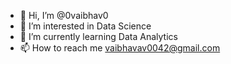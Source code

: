 - 👋 Hi, I’m @0vaibhav0
- 👀 I’m interested in Data Science
- 🌱 I’m currently learning Data Analytics
- 📫 How to reach me vaibhavav0042@gmail.com
